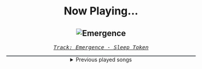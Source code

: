 <div align="center"> 
<h1>Now Playing...</h1>

![Emergence](https://i.scdn.co/image/ab67616d00001e02695b8dcabfba82322744e40c)
--
_<samp><a href="https://open.spotify.com/track/5NRpxJxtR6JkUhQS4F0um6">Track: Emergence - Sleep Token</a></samp>_

<div style="border: 1px #4B5054 solid"></div>
<details>
  <summary>
    Previous played songs
  </summary>
  <table>
    <thead>
      <tr>
        <th>
          Artist
        </th>
        <th>
          Song
        </th>
        <th>
          Link
        </th>
      </tr>
    </thead>
    <tbody>
      <tr><td>Sleep Token</td><td>Emergence</td><td><a href="https://open.spotify.com/track/5NRpxJxtR6JkUhQS4F0um6">https://open.spotify.com/track/5NRpxJxtR6JkUhQS4F0um6</a></td></tr><tr><td>Morgana</td><td>Schwarm</td><td><a href="https://open.spotify.com/track/3KiANrzozsktALYFjS3SnN">https://open.spotify.com/track/3KiANrzozsktALYFjS3SnN</a></td></tr><tr><td>Morgana</td><td>Agressionsblues</td><td><a href="https://open.spotify.com/track/5Ay5LJV3v3ATLYp30GaYJQ">https://open.spotify.com/track/5Ay5LJV3v3ATLYp30GaYJQ</a></td></tr><tr><td>Morgana</td><td>Outro</td><td><a href="https://open.spotify.com/track/1NQL2n9QeO2J8MEOo73a6Y">https://open.spotify.com/track/1NQL2n9QeO2J8MEOo73a6Y</a></td></tr><tr><td>Morgana</td><td>Robby Bubble</td><td><a href="https://open.spotify.com/track/2S8aO2PL9NHKdPXcwRcy4G">https://open.spotify.com/track/2S8aO2PL9NHKdPXcwRcy4G</a></td></tr><tr><td>Morgana</td><td>Impact</td><td><a href="https://open.spotify.com/track/4PqUvq8OSLjjMInGYeOvL0">https://open.spotify.com/track/4PqUvq8OSLjjMInGYeOvL0</a></td></tr><tr><td>Anbu Monastir</td><td>HOOD PIECE</td><td><a href="https://open.spotify.com/track/3PeMu3Indgs0aARAnMRtlB">https://open.spotify.com/track/3PeMu3Indgs0aARAnMRtlB</a></td></tr><tr><td>Anbu Monastir</td><td>HOOD PIECE</td><td><a href="https://open.spotify.com/track/3PeMu3Indgs0aARAnMRtlB">https://open.spotify.com/track/3PeMu3Indgs0aARAnMRtlB</a></td></tr><tr><td>Morgana</td><td>Ventil</td><td><a href="https://open.spotify.com/track/4XkhOZAh8C7OfeHHoFFcLY">https://open.spotify.com/track/4XkhOZAh8C7OfeHHoFFcLY</a></td></tr><tr><td>Animetrix</td><td>Zweites Erwachen</td><td><a href="https://open.spotify.com/track/5ZdzOU1DJ7ZAcOIKAvE6ka">https://open.spotify.com/track/5ZdzOU1DJ7ZAcOIKAvE6ka</a></td></tr><tr><td>Versus Me</td><td>Better off Alone</td><td><a href="https://open.spotify.com/track/6ogiV8f4WjeefCuWhC3Ren">https://open.spotify.com/track/6ogiV8f4WjeefCuWhC3Ren</a></td></tr><tr><td>Versus Me</td><td>Worst in You</td><td><a href="https://open.spotify.com/track/7HhLrUGNVM0mHMoFwHYINb">https://open.spotify.com/track/7HhLrUGNVM0mHMoFwHYINb</a></td></tr><tr><td>Sleep Token</td><td>The Summoning</td><td><a href="https://open.spotify.com/track/0S38Oso3I9vpDXcTb7kYt9">https://open.spotify.com/track/0S38Oso3I9vpDXcTb7kYt9</a></td></tr><tr><td>Sleep Token</td><td>Caramel</td><td><a href="https://open.spotify.com/track/3AdXwuFn7j21HNiFMXvZXt">https://open.spotify.com/track/3AdXwuFn7j21HNiFMXvZXt</a></td></tr><tr><td>Sleep Token</td><td>Emergence</td><td><a href="https://open.spotify.com/track/5NRpxJxtR6JkUhQS4F0um6">https://open.spotify.com/track/5NRpxJxtR6JkUhQS4F0um6</a></td></tr><tr><td>Sleep Token</td><td>The Summoning</td><td><a href="https://open.spotify.com/track/0S38Oso3I9vpDXcTb7kYt9">https://open.spotify.com/track/0S38Oso3I9vpDXcTb7kYt9</a></td></tr><tr><td>Sleep Token</td><td>Caramel</td><td><a href="https://open.spotify.com/track/3AdXwuFn7j21HNiFMXvZXt">https://open.spotify.com/track/3AdXwuFn7j21HNiFMXvZXt</a></td></tr><tr><td>Sleep Token</td><td>Emergence</td><td><a href="https://open.spotify.com/track/5NRpxJxtR6JkUhQS4F0um6">https://open.spotify.com/track/5NRpxJxtR6JkUhQS4F0um6</a></td></tr><tr><td>Sleep Token</td><td>Take Me Back To Eden</td><td><a href="https://open.spotify.com/track/2Gt7fjNlx901pPRkvBiNBZ">https://open.spotify.com/track/2Gt7fjNlx901pPRkvBiNBZ</a></td></tr><tr><td>Sleep Token</td><td>The Summoning</td><td><a href="https://open.spotify.com/track/0S38Oso3I9vpDXcTb7kYt9">https://open.spotify.com/track/0S38Oso3I9vpDXcTb7kYt9</a></td></tr>
    </tbody>
  </table>
</details>

</div>
